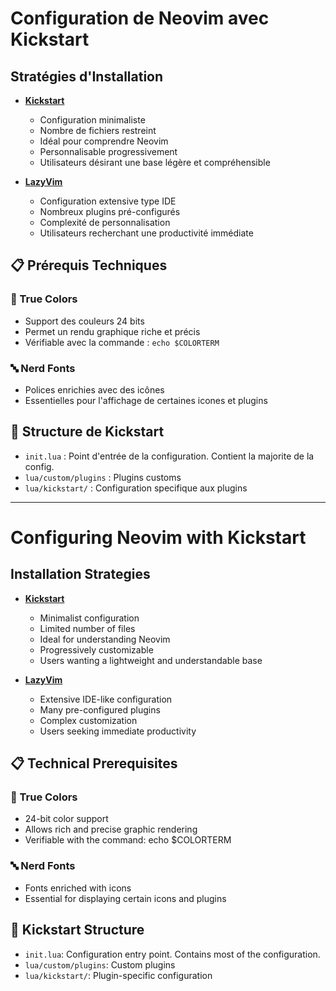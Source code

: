 #  Configuration de Neovim avec Kickstart


## Stratégies d'Installation

- [ **Kickstart** ](github.com/nvim-lua/kickstart.nvim)
  - Configuration minimaliste
  - Nombre de fichiers restreint
  - Idéal pour comprendre Neovim
  - Personnalisable progressivement
  - Utilisateurs désirant une base légère et compréhensible

- [ **LazyVim**](lazyvim.org)
  - Configuration extensive type IDE
  - Nombreux plugins pré-configurés
  - Complexité de personnalisation
  - Utilisateurs recherchant une productivité immédiate


## 📋 Prérequis Techniques


### 🌈 True Colors
- Support des couleurs 24 bits
- Permet un rendu graphique riche et précis
- Vérifiable avec la commande : `echo $COLORTERM`

### 🔤 Nerd Fonts
- Polices enrichies avec des icônes
- Essentielles pour l'affichage de certaines icones et plugins


## 📁 Structure de  Kickstart

- `init.lua` : Point d'entrée de la configuration. Contient la majorite de la config.
- `lua/custom/plugins` : Plugins customs
- `lua/kickstart/` : Configuration specifique aux plugins



---



# Configuring Neovim with Kickstart

## Installation Strategies

- [ **Kickstart** ](github.com/nvim-lua/kickstart.nvim)
    - Minimalist configuration
    - Limited number of files
    - Ideal for understanding Neovim
    - Progressively customizable
    - Users wanting a lightweight and understandable base

- [ **LazyVim**](lazyvim.org)
    - Extensive IDE-like configuration
    - Many pre-configured plugins
    - Complex customization
    - Users seeking immediate productivity


## 📋 Technical Prerequisites

### 🌈 True Colors
- 24-bit color support
- Allows rich and precise graphic rendering
- Verifiable with the command: echo $COLORTERM

### 🔤 Nerd Fonts
- Fonts enriched with icons
- Essential for displaying certain icons and plugins

## 📁 Kickstart Structure

- `init.lua`: Configuration entry point. Contains most of the configuration.
- `lua/custom/plugins`: Custom plugins
- `lua/kickstart/`: Plugin-specific configuration

